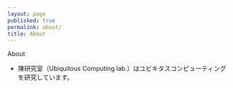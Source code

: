 ```yaml
---
layout: page
published: true
permalink: about/
title: About
---
```

About

* 陳研究室（Ubiquitous Computing lab.）はユビキタスコンピューティングを研究しています。